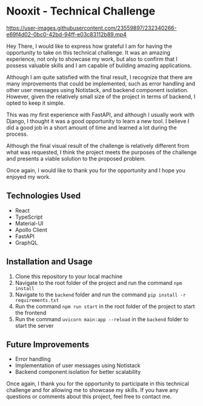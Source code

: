 # Nooxit - Technical Challenge



https://user-images.githubusercontent.com/23559897/232340266-e69f4d02-0bc0-42bd-94ff-e03c83112b89.mp4





Hey There, I would like to express how grateful I am for having the opportunity to take on this technical challenge. It was an amazing experience, not only to showcase my work, but also to confirm that I possess valuable skills and I am capable of building amazing applications.

Although I am quite satisfied with the final result, I recognize that there are many improvements that could be implemented, such as error handling and other user messages using Notistack, and backend component isolation. However, given the relatively small size of the project in terms of backend, I opted to keep it simple.

This was my first experience with FastAPI, and although I usually work with Django, I thought it was a good opportunity to learn a new tool. I believe I did a good job in a short amount of time and learned a lot during the process.

Although the final visual result of the challenge is relatively different from what was requested, I think the project meets the purposes of the challenge and presents a viable solution to the proposed problem.

Once again, I would like to thank you for the opportunity and I hope you enjoyed my work.

## Technologies Used

-   React
-   TypeScript
-   Material-UI
-   Apollo Client
-   FastAPI
-   GraphQL

## Installation and Usage

1.  Clone this repository to your local machine
2.  Navigate to the root folder of the project and run the command `npm install`
3.  Navigate to the `backend` folder and run the command `pip install -r requirements.txt`
4.  Run the command `npm run start` in the root folder of the project to start the frontend
5.  Run the command `uvicorn main:app --reload` in the `backend` folder to start the server

## Future Improvements

-   Error handling
-   Implementation of user messages using Notistack
-   Backend component isolation for better scalability

Once again, I thank you for the opportunity to participate in this technical challenge and for allowing me to showcase my skills. If you have any questions or comments about this project, feel free to contact me.
